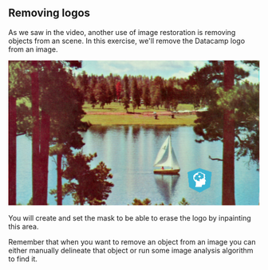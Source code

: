 ## Removing logos

As we saw in the video, another use of image restoration is removing objects from an scene. In this exercise, we'll remove the Datacamp logo from an image.

![Landscape with small datacamp logo](../i/2.png)

<!-- Image loaded as `image_with_logo`. -->

You will create and set the mask to be able to erase the logo by inpainting this area.

Remember that when you want to remove an object from an image you can either manually delineate that object or run some image analysis algorithm to find it.
<!-- 
### Instructions

- Initialize a mask with the same shape as the image, using `np.zeros()`.

- In the mask, set the region that will be inpainted to 1.

- Apply inpainting to `image_with_logo` using the `mask`.
 -->